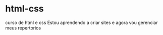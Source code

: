 # html-css
 curso de html e css
 Estou aprendendo a criar sites e agora vou gerenciar meus repertorios
